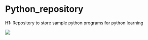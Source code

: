 # Python_repository
H1: Repository to store sample python programs for python learning 

<img src="https://www.python.org/static/img/python-logo.png" >
